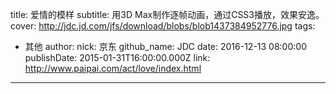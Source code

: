 title: 爱情的模样
subtitle: 用3D Max制作逐帧动画，通过CSS3播放，效果安逸。
cover: http://jdc.jd.com/jfs/download/blobs/blob1437384952776.jpg
tags:
  - 其他
author:
  nick: 京东
  github_name: JDC
date: 2016-12-13 08:00:00
publishDate: 2015-01-31T16:00:00.000Z
link: http://www.paipai.com/act/love/index.html

---